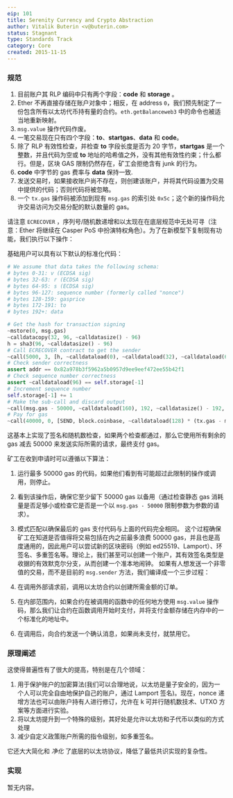```yaml
---
eip: 101
title: Serenity Currency and Crypto Abstraction
author: Vitalik Buterin <v@buterin.com>
status: Stagnant
type: Standards Track
category: Core
created: 2015-11-15
---
```


### 规范

1.  目前账户其 RLP 编码中只有两个字段：**code** 和 **storage** 。
2.  Ether 不再直接存储在账户对象中；相反，在 address `0`，我们预先制定了一份包含所有以太坊代币持有量的合约。`eth.getBalanceweb3` 中的命令也被适当地重新映射。
3.  `msg.value` 操作代码作废。
4.  一笔交易现在只有四个字段：**to**、**startgas**、**data** 和 **code**。
5.  除了 RLP 有效性检查，并检查 **to** 字段长度是否为 20 字节，**startgas** 是一个整数，并且代码为空或 **to** 地址的哈希值之外，没有其他有效性约束；什么都行。但是，区块 GAS 限制仍然存在，矿工会拒绝含有 junk 的行为。
6.  **code** 中字节的 gas 费率与 **data** 保持一致.
7.  发送交易时，如果接收账户尚不存在，则创建该账户，并将其代码设置为交易中提供的代码；否则代码将被忽略。
8.  一个 `tx.gas` 操作码被添加到现有 `msg.gas` 的索引处 `0x5c`；这个新的操作码允许交易访问为交易分配的默认数量的 gas。

请注意 `ECRECOVER` ，序列号/随机数递增和以太现在在底层规范中无处可寻（注意：Ether 将继续在 Casper PoS 中扮演特权角色）。为了在新模型下复制现有功能，我们执行以下操作：

基础用户可以具有以下默认的标准化代码：

```python
# We assume that data takes the following schema:
# bytes 0-31: v (ECDSA sig)
# bytes 32-63: r (ECDSA sig)
# bytes 64-95: s (ECDSA sig)
# bytes 96-127: sequence number (formerly called "nonce")
# bytes 128-159: gasprice
# bytes 172-191: to
# bytes 192+: data

# Get the hash for transaction signing
~mstore(0, msg.gas)
~calldatacopy(32, 96, ~calldatasize() - 96)
h = sha3(96, ~calldatasize() - 96)
# Call ECRECOVER contract to get the sender
~call(5000, 3, [h, ~calldataload(0), ~calldataload(32), ~calldataload(64)], 128, ref(addr), 32)
# Check sender correctness
assert addr == 0x82a978b3f5962a5b0957d9ee9eef472ee55b42f1
# Check sequence number correctness
assert ~calldataload(96) == self.storage[-1]
# Increment sequence number
self.storage[-1] += 1
# Make the sub-call and discard output
~call(msg.gas - 50000, ~calldataload(160), 192, ~calldatasize() - 192, 0, 0)
# Pay for gas
~call(40000, 0, [SEND, block.coinbase, ~calldataload(128) * (tx.gas - msg.gas + 50000)], 96, 0, 0)
```

这基本上实现了签名和随机数检查，如果两个检查都通过，那么它使用所有剩余的 gas 减去 50000 来发送实际所需的请求，最终支付 gas。

矿工在收到申请时可以遵循以下算法：

1.  运行最多 50000 gas 的代码，如果他们看到有可能超过此限制的操作或调用，则停止。
2.  看到该操作后，确保它至少留下 50000 gas 以备用（通过检查静态 gas 消耗量是否足够小或检查它是否是一个以 `msg.gas - 50000` 限制参数为参数的请求）。
3.  模式匹配以确保最后的 gas 支付代码与上面的代码完全相同。
这个过程确保矿工在知道是否值得将交易包括在内之前最多浪费 50000 gas，并且也是高度通用的，因此用户可以尝试新的区块密码（例如 ed25519、Lamport）、环签名、多重签名等。理论上，我们甚至可以创建一个账户，其有效签名类型是收据的有效默克尔分支，从而创建一个准本地闹钟。
如果有人想发送一个非零值的交易，而不是目前的 `msg.sender` 方法，我们编译成一个三步过程：

1.  在调用外部请求前，调用以太坊合约以创建所需金额的订单。
2.  在内部范围内，如果合约在被调用的函数中的任何地方使用 `msg.value` 操作码，那么我们让合约在函数调用开始时支付，并将支付金额存储在内存中的一个标准化的地址中。
3.  在调用后，向合约发送一个确认消息，如果尚未支付，就禁用它。

### 原理阐述

这使得普遍性有了很大的提高，特别是在几个领域：
1. 用于保护账户的加密算法(我们可以合理地说，以太坊是量子安全的，因为一个人可以完全自由地保护自己的账户，通过 Lamport 签名)。现在，nonce 递增方法也可以由账户持有人进行修订，允许在 k 可并行随机数技术、UTXO 方案等方面进行实验。
2. 将以太坊提升到一个特殊的级别，其好处是允许以太坊和子代币以类似的方式处理
3. 减少自定义政策账户所需的指令级别，如多重签名。

它还大大简化和 *净化* 了底层的以太坊协议，降低了最低共识实现的复杂性。

### 实现

暂无内容。
